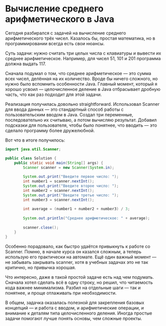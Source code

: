 # Вычисление среднего арифметического в Java

Сегодня разбирался с задачей на вычисление среднего арифметического трёх чисел. Казалось бы, простая математика, но в программировании всегда есть свои нюансы.

Суть задачи: нужно считать три целых числа с клавиатуры и вывести их среднее арифметическое. Например, для чисел 51, 101 и 201 программа должна выдать 117.

Сначала подумал о том, что среднее арифметическое — это сумма всех чисел, делённая на их количество. Вроде бы ничего сложного, но нужно было вспомнить особенности Java. Главный момент, который я хорошо усвоил — целочисленное деление в Java отбрасывает дробную часть, что как раз подходит для этой задачи.

Реализация получилась довольно straightforward. Использовал Scanner для ввода данных — это стандартный способ работы с пользовательским вводом в Java. Создал три переменные, последовательно их считываю, а потом вычисляю результат. Добавил подсказки для пользователя, чтобы было понятнее, что вводить — это сделало программу более дружелюбной.

Вот что в итоге получилось:

```java
import java.util.Scanner;

public class Solution {
    public static void main(String[] args) {
        Scanner scanner = new Scanner(System.in);
        
        System.out.print("Введите первое число: ");
        int number1 = scanner.nextInt();
        System.out.print("Введите второе число: ");
        int number2 = scanner.nextInt();
        System.out.print("Введите третье число: ");
        int number3 = scanner.nextInt();
        
        int average = (number1 + number2 + number3) / 3;
        
        System.out.println("Среднее арифметическое: " + average);
        
        scanner.close();
    }
}
```

Особенно порадовало, как быстро удаётся привыкнуть к работе со Scanner. Помню, в начале курса он казался сложным, а теперь использую его практически на автомате. Ещё один важный момент — не забывать закрывать scanner, хотя в учебных задачах это не так критично, но привычка хорошая.

Что интересно, даже в такой простой задаче есть над чем подумать. Сначала хотел сделать всё в одну строку, но решил, что читаемость кода важнее минимализма. Разбил на отдельные шаги — так и понятнее, и проще отлаживать при необходимости.

В общем, задачка оказалась полезной для закрепления базовых концепций — и работа с вводом, и арифметические операции, и внимание к деталям типа целочисленного деления. Иногда простые задачи помогают лучше понять основы, чем сложные проекты.
